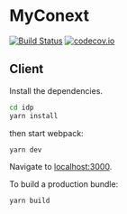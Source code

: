 # MyConext
[![Build Status](https://travis-ci.org/oharsta/myconext.svg)](https://travis-ci.org/oharsta/myconext)
[![codecov.io](https://codecov.io/github/oharsta/myconext/coverage.svg)](https://codecov.io/github/oharsta/myconext)

## Client
Install the dependencies.

```bash
cd idp
yarn install
```
then start webpack:
```bash
yarn dev
```
Navigate to [localhost:3000](http://localhost:3000).

To build a production bundle:
```bash
yarn build
```
